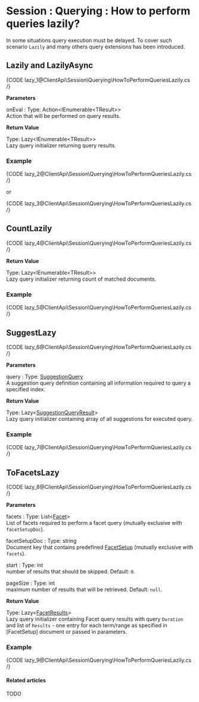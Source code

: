 # Session : Querying : How to perform queries lazily?

In some situations query execution must be delayed. To cover such scenario `Lazily` and many others query extensions has been introduced.

## Lazily and LazilyAsync

{CODE lazy_1@ClientApi\Session\Querying\HowToPerformQueriesLazily.cs /}

**Parameters**   

onEval
:   Type: Action<IEnumerable&lt;TResult&gt;>   
Action that will be performed on query results.

**Return Value**

Type: Lazy<IEnumerable&lt;TResult&gt;>  
Lazy query initializer returning query results.

### Example

{CODE lazy_2@ClientApi\Session\Querying\HowToPerformQueriesLazily.cs /}

or

{CODE lazy_3@ClientApi\Session\Querying\HowToPerformQueriesLazily.cs /}

## CountLazily

{CODE lazy_4@ClientApi\Session\Querying\HowToPerformQueriesLazily.cs /}

**Return Value**

Type: Lazy<IEnumerable&lt;TResult&gt;>  
Lazy query initializer returning count of matched documents.

### Example

{CODE lazy_5@ClientApi\Session\Querying\HowToPerformQueriesLazily.cs /}

## SuggestLazy

{CODE lazy_6@ClientApi\Session\Querying\HowToPerformQueriesLazily.cs /}

**Parameters**   

query
:   Type: [SuggestionQuery](../../../glossary/client-api/querying/suggestion-query)     
A suggestion query definition containing all information required to query a specified index.

**Return Value**

Type: Lazy<[SuggestionQueryResult]()>  
Lazy query initializer containing array of all suggestions for executed query.

### Example

{CODE lazy_7@ClientApi\Session\Querying\HowToPerformQueriesLazily.cs /}

## ToFacetsLazy

{CODE lazy_8@ClientApi\Session\Querying\HowToPerformQueriesLazily.cs /}

**Parameters** 

facets
:   Type: List<[Facet]()>   
List of facets required to perform a facet query (mutually exclusive with `facetSetupDoc`).

facetSetupDoc
:   Type: string   
Document key that contains predefined [FacetSetup]() (mutually exclusive with `facets`).

start
:   Type: int   
number of results that should be skipped. Default: `0`. 

pageSize
:   Type: int   
maximum number of results that will be retrieved. Default: `null`.

**Return Value**

Type: Lazy<[FacetResults]()>   
Lazy query initializer containing Facet query results with query `Duration` and list of `Results` - one entry for each term/range as specified in [FacetSetup] document or passed in parameters.

### Example

{CODE lazy_9@ClientApi\Session\Querying\HowToPerformQueriesLazily.cs /}

#### Related articles

TODO